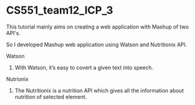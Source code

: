 # CS551_team12_ICP_3

This tutorial mainly aims on creating a web application with Mashup of two API's.

So I developed Mashup web application using Watson and Nutritionix API.

Watson
 1. With Watson, it’s easy to covert a given text into speech.  

Nutrionix
 1. The Nutritionix is a nutrition API which gives all the information about nutrition of selected element.